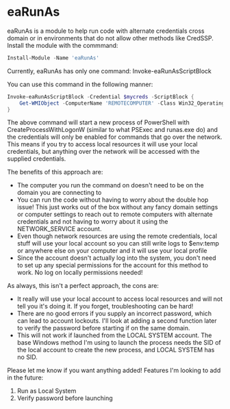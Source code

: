 # eaRunAs

eaRunAs is a module to help run code with alternate credentials cross domain or in environments that do not allow other methods like CredSSP. Install the module with the commmand:

```PowerShell
Install-Module -Name 'eaRunAs'
```

Currently, eaRunAs has only one command: Invoke-eaRunAsScriptBlock

You can use this command in the following manner:

```PowerShell
Invoke-eaRunAsScriptBlock -Credential $mycreds -ScriptBlock {
    Get-WMIObject -ComputerName 'REMOTECOMPUTER' -Class Win32_OperatingSystem
}
```

The above command will start a new process of PowerShell with CreateProcessWithLogonW (similar to what PSExec and runas.exe do) and the credentials will only be enabled for commands that go over the network. This means if you try to access local resources it will use your local credentials, but anything over the network will be accessed with the supplied credentials.

The benefits of this approach are:

* The computer you run the command on doesn't need to be on the domain you are connecting to
* You can run the code without having to worry about the double hop issue! This just works out of the box without any fancy domain settings or computer settings to reach out to remote computers with alternate credentials and not having to worry about it using the NETWORK_SERVICE account.
* Even though network resources are using the remote credentials, local stuff will use your local account so you can still write logs to $env:temp or anywhere else on your computer and it will use your local profile
* Since the account doesn't actually log into the system, you don't need to set up any special permissions for the account for this method to work. No log on locally permissions needed!

As always, this isn't a perfect approach, the cons are:

* It really will use your local account to access local resources and will not tell you it's doing it. If you forget, troubleshooting can be hard!
* There are no good errors if you supply an incorrect password, which can lead to account lockouts. I'll look at adding a second function later to verify the password before starting if on the same domain.
* This will not work if launched from the LOCAL SYSTEM account. The base Windows method I'm using to launch the process needs the SID of the local account to create the new process, and LOCAL SYSTEM has no SID. 


Please let me know if you want anything added! Features I'm looking to add in the future:

1) Run as Local System
2) Verify password before launching

